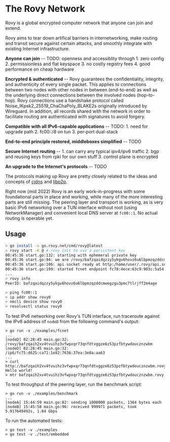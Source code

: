 
# The Rovy Network

Rovy is a global encrypted computer network that anyone can join and extend.

Rovy aims to tear down artifical barriers in internetworking, make routing and transit secure against certain attacks, and smoothly integrate with existing Internet infrastructure.

**Anyone can join** -- TODO: openness and accessiblity through 1. zero config 2. permissionless and flat keyspace 3. no costly registry fees 4. good performance on cheap hardware

**Encrypted & authenticated** -- Rovy guarantees the confidentiality, integrity, and authenticity of every single packet. This applies to connections between two nodes with other nodes in between (end-to-end) as well as the underlying direct connections between the involved nodes (hop-to-hop). Rovy connections use a handshake protocol called Noise_IKpsk2_25519_ChaChaPoly_BLAKE2s originally introduced by Wireguard. In addition, all records shared with the network in order to facilitate routing are authenticated with signatures to avoid forgery.

**Compatible with all IPv6-capable applications** -- TODO: 1. need for upgrade path 2. fc00::/8 on tun 3. per-port dual-stack

**End-to-end principle restored, middleboxes simplified** -- TODO

**Secure Internet routing** -- 1. can carry any typical ipv4/ipv6 traffic 2. bgp and reusing keys from rpki for our own stuff 3. control plane is encrypted

**An upgrade to the Internet's protocols** -- TODO

The protocols making up Rovy are pretty closely related to the ideas and concepts of [cjdns](https://github.com/cjdelisle/cjdns) and [libp2p](https://libp2p.io).

Right now (mid 2022) Rovy is an early work-in-progress with some foundational parts in place and working, while many of the more interesting parts are still missing. The peering layer and transport is working, as is very basic IPv6 networking over a TUN interface without root (using NetworkManager) and convenient local DNS server at `fc00::1`. No actual routing is operable yet.

## Usage

```sh
> go install -v go.rovy.net/cmd/rovy@latest
> rovy start -K @ # rovy init to use a persistent key
00:45:36 start.go:132: starting with ephemeral private key
00:45:36 start.go:94: we are /rovy/bafzqaidqzzy5ykgv6hovz6u6lbpmzqzddcmwegzgu3pmc7tlrjff2m4age
00:45:36 start.go:106: api socket ready at http:/home/user/.rovy/api.sock
00:45:36 start.go:199: started fcnet endpoint fc78:4ece:63c9:903c:5a54:cb0c:fda3:39cf using NetworkManager
...
> rovy info
PeerID: bafzqaidqzzy5ykgv6hovz6u6lbpmzqzddcmwegzgu3pmc7tlrjff2m4age

> ping fc00::1
> ip addr show rovy0
> nmcli device show rovy0
> resolvectl status rovy0
```

To test IPv6 networking over Rovy's TUN interface, run traceroute against the IPv6 address of `nodeD` from the following command's output:
```
> go run -v ./examples/fcnet
...
[nodeD] 02:28:45 main.go:32: /rovy/bafzqaih2xv4tvuihz3vfwpxqr73qnfdtvggze6z53pzfbtywdoucznzwbm
[nodeD] 02:28:45 main.go:32: /ip6/fc75:d625:ca71:1e82:7636:37ea:3e8a:aa63
...
> curl http://bafzqaih2xv4tvuihz3vfwpxqr73qnfdtvggze6z53pzfbtywdoucznzwbm.rovy
Hello world!
> mtr bafzqaih2xv4tvuihz3vfwpxqr73qnfdtvggze6z53pzfbtywdoucznzwbm.rovy
```

To test throughput of the peering layer, run the benchmark script:
```
> go run -v ./examples/benchmark
...
[nodeA] 15:44:59 main.go:82: sending 1000000 packets, 1364 bytes each
[nodeB] 15:45:58 main.go:96: received 999971 packets, took 5.917649492s, 1.84 Gbps
```

To run the automated tests:
```
> go test -v ./examples
> go test -v ./test/embedded
```
